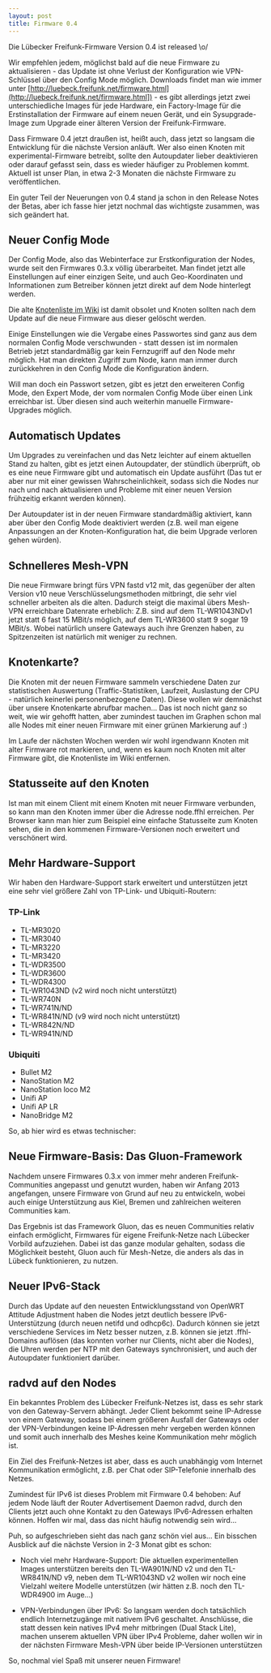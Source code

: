 ```yaml
---
layout: post
title: Firmware 0.4
---
```


Die Lübecker Freifunk-Firmware Version 0.4 ist released \o/

Wir empfehlen jedem, möglichst bald auf die neue Firmware zu
aktualisieren - das Update ist ohne Verlust der Konfiguration wie
VPN-Schlüssel über den Config Mode möglich. Downloads findet man wie
immer unter [http://luebeck.freifunk.net/firmware.html](http://luebeck.freifunk.net/firmware.html]) - es gibt
allerdings jetzt zwei unterschiedliche Images für jede Hardware, ein
Factory-Image für die Erstinstallation der Firmware auf einem neuen
Gerät, und ein Sysupgrade-Image zum Upgrade einer älteren Version der
Freifunk-Firmware.

Dass Firmware 0.4 jetzt draußen ist, heißt auch, dass jetzt so langsam
die Entwicklung für die nächste Version anläuft. Wer also einen Knoten
mit experimental-Firmware betreibt, sollte den Autoupdater lieber
deaktivieren oder darauf gefasst sein, dass es wieder häufiger zu
Problemen kommt. Aktuell ist unser Plan, in etwa 2-3 Monaten die nächste
Firmware zu veröffentlichen.

Ein guter Teil der Neuerungen von 0.4 stand ja schon in den Release
Notes der Betas, aber ich fasse hier jetzt nochmal das wichtigste
zusammen, was sich geändert hat.

Neuer Config Mode
-----------------

Der Config Mode, also das Webinterface zur Erstkonfiguration der Nodes,
wurde seit den Firmwares 0.3.x völlig überarbeitet. Man findet jetzt
alle Einstellungen auf einer einzigen Seite, und auch Geo-Koordinaten
und Informationen zum Betreiber können jetzt direkt auf dem Node
hinterlegt werden.

Die alte [Knotenliste im Wiki](http://luebeck.freifunk.net/wiki/Knoten) ist
damit obsolet und Knoten sollten nach dem Update auf die neue Firmware
aus dieser gelöscht werden.

Einige Einstellungen wie die Vergabe eines Passwortes sind ganz aus dem
normalen Config Mode verschwunden - statt dessen ist im normalen Betrieb
jetzt standardmäßig gar kein Fernzugriff auf den Node mehr möglich. Hat
man direkten Zugriff zum Node, kann man immer durch zurückkehren in den
Config Mode die Konfiguration ändern.

Will man doch ein Passwort setzen, gibt es jetzt den erweiteren Config
Mode, den Expert Mode, der vom normalen Config Mode über einen Link
erreichbar ist. Über diesen sind auch weiterhin manuelle
Firmware-Upgrades möglich.

Automatisch Updates
-------------------

Um Upgrades zu vereinfachen und das Netz leichter auf einem aktuellen
Stand zu halten, gibt es jetzt einen Autoupdater, der stündlich
überprüft, ob es eine neue Firmware gibt und automatisch ein Update
ausführt (Das tut er aber nur mit einer gewissen Wahrscheinlichkeit,
sodass sich die Nodes nur nach und nach aktualisieren und Probleme mit
einer neuen Version frühzeitig erkannt werden können).

Der Autoupdater ist in der neuen Firmware standardmäßig aktiviert, kann
aber über den Config Mode deaktiviert werden (z.B. weil man eigene
Anpassungen an der Knoten-Konfiguration hat, die beim Upgrade verloren
gehen würden).

Schnelleres Mesh-VPN
--------------------

Die neue Firmware bringt fürs VPN fastd v12 mit, das gegenüber der alten
Version v10 neue Verschlüsselungsmethoden mitbringt, die sehr viel
schneller arbeiten als die alten. Dadurch steigt die maximal übers
Mesh-VPN erreichbare Datenrate erheblich: Z.B. sind auf dem
TL-WR1043NDv1 jetzt statt 6 fast 15 MBit/s möglich, auf dem TL-WR3600
statt 9 sogar 19 MBit/s. Wobei natürlich unsere Gateways auch ihre
Grenzen haben, zu Spitzenzeiten ist natürlich mit weniger zu rechnen.

Knotenkarte?
------------

Die Knoten mit der neuen Firmware sammeln verschiedene Daten zur
statistischen Auswertung (Traffic-Statistiken, Laufzeit, Auslastung der
CPU - natürlich keinerlei personenbezogene Daten). Diese wollen wir
demnächst über unsere Knotenkarte abrufbar machen... Das ist noch nicht
ganz so weit, wie wir gehofft hatten, aber zumindest tauchen im Graphen
schon mal alle Nodes mit einer neuen Firmware mit einer grünen
Markierung auf :)

Im Laufe der nächsten Wochen werden wir wohl irgendwann Knoten mit alter
Firmware rot markieren, und, wenn es kaum noch Knoten mit alter Firmware
gibt, die Knotenliste im Wiki entfernen.

Statusseite auf den Knoten
--------------------------

Ist man mit einem Client mit einem Knoten mit neuer Firmware verbunden,
so kann man den Knoten immer über die Adresse node.ffhl erreichen. Per
Browser kann man hier zum Beispiel eine einfache Statusseite zum Knoten
sehen, die in den kommenen Firmware-Versionen noch erweitert und
verschönert wird.

Mehr Hardware-Support
---------------------

Wir haben den Hardware-Support stark erweitert und unterstützen jetzt
eine sehr viel größere Zahl von TP-Link- und Ubiquiti-Routern:

### TP-Link

* 	TL-MR3020
* 	TL-MR3040
* 	TL-MR3220
* 	TL-MR3420
* 	TL-WDR3500
* 	TL-WDR3600
* 	TL-WDR4300
* 	TL-WR1043ND (v2 wird noch nicht unterstützt)
* 	TL-WR740N
* 	TL-WR741N/ND
* 	TL-WR841N/ND (v9 wird noch nicht unterstützt)
* 	TL-WR842N/ND
* 	TL-WR941N/ND

### Ubiquiti

* 	Bullet M2
* 	NanoStation M2
* 	NanoStation loco M2
* 	Unifi AP
* 	Unifi AP LR
* 	NanoBridge M2


So, ab hier wird es etwas technischer:

Neue Firmware-Basis: Das Gluon-Framework
----------------------------------------

Nachdem unsere Firmwares 0.3.x von immer mehr anderen
Freifunk-Communities angepasst und genutzt wurden, haben wir Anfang 2013
angefangen, unsere Firmware von Grund auf neu zu entwickeln, wobei auch
einige Unterstützung aus Kiel, Bremen und zahlreichen weiteren
Communities kam.

Das Ergebnis ist das Framework Gluon, das es neuen Communities relativ
einfach ermöglicht, Firmwares für eigene Freifunk-Netze nach Lübecker
Vorbild aufzuziehen. Dabei ist das ganze modular gehalten, sodass die
Möglichkeit besteht, Gluon auch für Mesh-Netze, die anders als das in
Lübeck funktionieren, zu nutzen.

Neuer IPv6-Stack
----------------

Durch das Update auf den neuesten Entwicklungsstand von OpenWRT Attitude
Adjustment haben die Nodes jetzt deutlich bessere IPv6-Unterstützung
(durch neuen netifd und odhcp6c). Dadurch können sie jetzt verschiedene
Services im Netz besser nutzen, z.B. können sie jetzt .ffhl-Domains
auflösen (das konnten vorher nur Clients, nicht aber die Nodes), die
Uhren werden per NTP mit den Gateways synchronisiert, und auch der
Autoupdater funktioniert darüber.

radvd auf den Nodes
-------------------

Ein bekanntes Problem des Lübecker Freifunk-Netzes ist, dass es sehr
stark von den Gateway-Servern abhängt. Jeder Client bekommt seine
IP-Adresse von einem Gateway, sodass bei einem größeren Ausfall der
Gateways oder der VPN-Verbindungen keine IP-Adressen mehr vergeben
werden können und somit auch innerhalb des Meshes keine Kommunikation
mehr möglich ist.

Ein Ziel des Freifunk-Netzes ist aber, dass es auch unabhängig vom
Internet Kommunikation ermöglicht, z.B. per Chat oder SIP-Telefonie
innerhalb des Netzes.

Zumindest für IPv6 ist dieses Problem mit Firmware 0.4 behoben: Auf
jedem Node läuft der Router Advertisement Daemon radvd, durch den
Clients jetzt auch ohne Kontakt zu den Gateways IPv6-Adressen erhalten
können. Hoffen wir mal, dass das nicht häufig notwendig sein wird...


Puh, so aufgeschrieben sieht das nach ganz schön viel aus... Ein
bisschen Ausblick auf die nächste Version in 2-3 Monat gibt es schon:

* Noch viel mehr Hardware-Support: Die aktuellen experimentellen Images
unterstützen bereits den TL-WA901N/ND v2 und den TL-WR841N/ND v9, neben
dem TL-WR1043ND v2 wollen wir noch eine Vielzahl weitere Modelle
unterstützen (wir hätten z.B. noch den TL-WDR4900 im Auge...)

* VPN-Verbindungen über IPv6: So langsam werden doch tatsächlich endlich
Internetzugänge mit nativem IPv6 geschaltet. Anschlüsse, die statt
dessen kein natives IPv4 mehr mitbringen (Dual Stack Lite), machen
unserem aktuellen VPN über IPv4 Probleme, daher wollen wir in der
nächsten Firmware Mesh-VPN über beide IP-Versionen unterstützen


So, nochmal viel Spaß mit unserer neuen Firmware!
